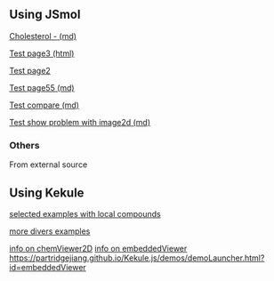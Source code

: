 ## Using JSmol

[Cholesterol -  (md)](page4)

[Test page3 (html)](page3)

[Test page2](page2)

[Test page55 (md)](page5)

[Test compare (md)](compare)

[Test show problem with image2d (md)](page11)

<script type="text/javascript" src="https://chemapps.stolaf.edu/jmol/jmol.php?source=https://gr-jeannerat-unige.github.io/macrolide-antibiotics/data/menthol-2D.mol&link=Pop 3D structure of menthol"></script>

### Others

From external source

<script type="text/javascript" src="https://chemapps.stolaf.edu/jmol/jmol.php?source=https://static.molinstincts.com/sdf_3d/cholesterol-3D-structure-CT1001897301.sdf&link=Pop up 3D structure of cholesterol"></script>



## Using Kekule
[selected examples with local compounds](page12)

[more divers examples](page13)

   [info on chemViewer2D](https://partridgejiang.github.io/Kekule.js/demos/demoLauncher.html?id=chemViewer2D) 
   [info on embeddedViewer](https://partridgejiang.github.io/Kekule.js/demos/demoLauncher.html?id=chemViewer2D) 
https://partridgejiang.github.io/Kekule.js/demos/demoLauncher.html?id=embeddedViewer